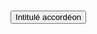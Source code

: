 <section class="fr-accordion">
    <h3 class="fr-accordion__title">
        <button class="fr-accordion__btn" aria-expanded="false" aria-controls="accordion-106">Intitulé accordéon</button>
    </h3>
    <div class="fr-collapse" id="accordion-106">
        <!-- données de test -->
    </div>
</section>
